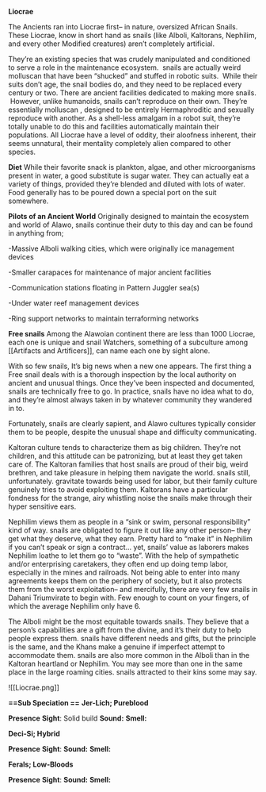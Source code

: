 **Liocrae**

The Ancients ran into Liocrae first– in nature, oversized African Snails. These Liocrae, know in short hand as snails (like Alboli, Kaltorans, Nephilim, and every other Modified creatures) aren’t completely artificial.

They’re an existing species that was crudely manipulated and conditioned to serve a role in the maintenance ecosystem.  snails are actually weird molluscan  that have been “shucked” and stuffed in robotic suits.  While their suits don’t age, the snail bodies do, and they need to be replaced every century or two. There are ancient facilities dedicated to making more snails.  However, unlike humanoids, snails can’t reproduce on their own. They’re essentially molluscan , designed to be entirely Hermaphroditic and sexually reproduce with another. As a shell-less amalgam in a robot suit, they’re totally unable to do this and facilities automatically maintain their populations. All Liocrae have a level of oddity, their aloofness inherent, their seems unnatural, their mentality completely alien compared to other species.

**Diet**
While their favorite snack is plankton, algae, and other microorganisms present in water, a good substitute is sugar water. They can actually eat a variety of things, provided they’re blended and diluted with lots of water. Food generally has to be poured down a special port on the suit somewhere.

**Pilots of an Ancient World**
Originally designed to maintain the ecosystem and world of Alawo, snails continue their duty to this day and can be found in anything from;

-Massive Alboli walking cities, which were originally ice management devices

-Smaller carapaces for maintenance of major ancient facilities

-Communication stations floating in Pattern Juggler sea(s)

-Under water reef management devices

-Ring support networks to maintain terraforming networks

**Free snails**
Among the Alawoian continent there are less than 1000 Liocrae, each one is unique and snail Watchers, something of a subculture among [[Artifacts and Artificers]], can name each one by sight alone.  
  
With so few snails, It’s big news when a new one appears. The first thing a Free snail deals with is a thorough inspection by the local authority on ancient and unusual things. Once they’ve been inspected and documented, snails are technically free to go. In practice, snails have no idea what to do, and they’re almost always taken in by whatever community they wandered in to.  
  
Fortunately, snails are clearly sapient, and Alawo cultures typically consider them to be people, despite the unusual shape and difficulty communicating.  
  
Kaltoran culture tends to characterize them as big children. They’re not children, and this attitude can be patronizing, but at least they get taken care of. The Kaltoran families that host snails are proud of their big, weird brethren, and take pleasure in helping them navigate the world. snails still, unfortunately. gravitate towards being used for labor, but their family culture genuinely tries to avoid exploiting them. Kaltorans have a particular fondness for the strange, airy whistling noise the snails make through their hyper sensitive ears.

Nephilim views them as people in a “sink or swim, personal responsibility” kind of way. snails are obligated to figure it out like any other person– they get what they deserve, what they earn. Pretty hard to “make it” in Nephilim if you can’t speak or sign a contract… yet, snails’ value as laborers makes Nephilim loathe to let them go to “waste”. With the help of sympathetic and/or enterprising caretakers, they often end up doing temp labor, especially in the mines and railroads. Not being able to enter into many agreements keeps them on the periphery of society, but it also protects them from the worst exploitation– and mercifully, there are very few snails in Dahani Triumvirate to begin with. Few enough to count on your fingers, of which the average Nephilim only have 6.

The Alboli might be the most equitable towards snails. They believe that a person’s capabilities are a gift from the divine, and it’s their duty to help people express them. snails have different needs and gifts, but the principle is the same, and the Khans make a genuine if imperfect attempt to accommodate them. snails are also more common in the Alboli than in the Kaltoran heartland or Nephilim. You may see more than one in the same place in the large roaming cities. snails attracted to their kins some may say.

![[Liocrae.png]]

**==Sub Speciation ==**
**Jer-Lich; Pureblood**

**Presence** 
**Sight**: Solid build
**Sound:** 
**Smell:** 

**Deci-Si; Hybrid**


**Presence** 
**Sight**:
**Sound:** 
**Smell:** 

**Ferals; Low-Bloods**


**Presence** 
**Sight**:
**Sound:** 
**Smell:** 
